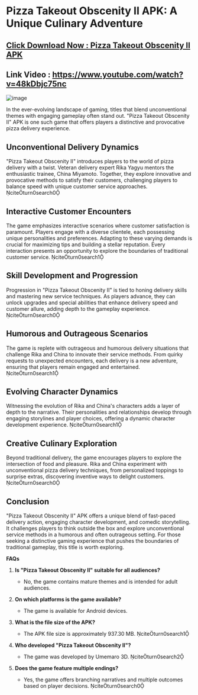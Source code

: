 # Pizza Takeout Obscenity II APK: A Unique Culinary Adventure

## [Click Download Now : Pizza Takeout Obscenity II APK](https://94fbr.io/pizza-takeout-obscenity-ii-2/)

## Link Video : https://www.youtube.com/watch?v=48kDbjc75nc

![image](https://github.com/user-attachments/assets/86e63aed-127e-41cb-8b54-301d00d121af)

In the ever-evolving landscape of gaming, titles that blend unconventional themes with engaging gameplay often stand out. "Pizza Takeout Obscenity II" APK is one such game that offers players a distinctive and provocative pizza delivery experience.

## Unconventional Delivery Dynamics

"Pizza Takeout Obscenity II" introduces players to the world of pizza delivery with a twist. Veteran delivery expert Rika Yagyu mentors the enthusiastic trainee, China Miyamoto. Together, they explore innovative and provocative methods to satisfy their customers, challenging players to balance speed with unique customer service approaches. citeturn0search0

## Interactive Customer Encounters

The game emphasizes interactive scenarios where customer satisfaction is paramount. Players engage with a diverse clientele, each possessing unique personalities and preferences. Adapting to these varying demands is crucial for maximizing tips and building a stellar reputation. Every interaction presents an opportunity to explore the boundaries of traditional customer service. citeturn0search1

## Skill Development and Progression

Progression in "Pizza Takeout Obscenity II" is tied to honing delivery skills and mastering new service techniques. As players advance, they can unlock upgrades and special abilities that enhance delivery speed and customer allure, adding depth to the gameplay experience. citeturn0search0

## Humorous and Outrageous Scenarios

The game is replete with outrageous and humorous delivery situations that challenge Rika and China to innovate their service methods. From quirky requests to unexpected encounters, each delivery is a new adventure, ensuring that players remain engaged and entertained. citeturn0search1

## Evolving Character Dynamics

Witnessing the evolution of Rika and China's characters adds a layer of depth to the narrative. Their personalities and relationships develop through engaging storylines and player choices, offering a dynamic character development experience. citeturn0search1

## Creative Culinary Exploration

Beyond traditional delivery, the game encourages players to explore the intersection of food and pleasure. Rika and China experiment with unconventional pizza delivery techniques, from personalized toppings to surprise extras, discovering inventive ways to delight customers. citeturn0search0

## Conclusion

"Pizza Takeout Obscenity II" APK offers a unique blend of fast-paced delivery action, engaging character development, and comedic storytelling. It challenges players to think outside the box and explore unconventional service methods in a humorous and often outrageous setting. For those seeking a distinctive gaming experience that pushes the boundaries of traditional gameplay, this title is worth exploring.

**FAQs**

1. **Is "Pizza Takeout Obscenity II" suitable for all audiences?**
   - No, the game contains mature themes and is intended for adult audiences.

2. **On which platforms is the game available?**
   - The game is available for Android devices.

3. **What is the file size of the APK?**
   - The APK file size is approximately 937.30 MB. citeturn0search1

4. **Who developed "Pizza Takeout Obscenity II"?**
   - The game was developed by Umemaro 3D. citeturn0search2

5. **Does the game feature multiple endings?**
   - Yes, the game offers branching narratives and multiple outcomes based on player decisions. citeturn0search0 
